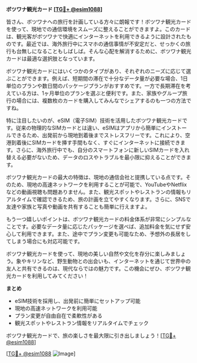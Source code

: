 **ボツワナ観光カード [[TG💪+ @esim1088](https://t.me/s/esim1088)]**

皆さん、ボツワナへの旅行を計画している方々に朗報です！ボツワナ観光カードを使って、現地での通信環境をスムーズに整えることができますよ。このカードは、観光客がボツワナで快適にインターネットを利用できるように設計されたものです。最近では、海外旅行中にスマホの通信事情が不安定だと、せっかくの旅行も台無しになることもしばしば。そんな心配を解消するために、ボツワナ観光カードは最適な選択肢となっています。

ボツワナ観光カードにはいくつかのタイプがあり、それぞれのニーズに応じて選ぶことができます。例えば、短期間の滞在で十分なデータ量が必要な場合、1日単位のプランや数日間のパッケージプランがおすすめです。一方で長期滞在を考えている方は、1ヶ月単位のプランを選ぶと便利です。また、家族やグループ旅行の場合には、複数枚のカードを購入してみんなでシェアするのも一つの方法ですね。

特に注目したいのが、eSIM（電子SIM）技術を活用したボツワナ観光カードです。従来の物理的なSIMカードとは違い、eSIMはアプリから簡単にインストールできるため、出発前から現地到着後までストレスフリーです。これにより、空港到着後にSIMカードを挿す手間もなく、すぐにインターネットに接続できます。さらに、海外旅行中でも、自分のスマートフォンに新しいSIMカードを入れ替える必要がないため、データのロスやトラブルを最小限に抑えることができます。

ボツワナ観光カードの最大の特徴は、現地の通信会社と提携している点です。そのため、現地の高速ネットワークを利用することが可能で、YouTubeやNetflixなどの動画視聴も問題ありません。また、観光スポットやレストランの情報もリアルタイムで確認できるため、旅の計画を立てやすくなります。さらに、SNSで友達や家族と写真や動画を共有することも簡単に行えますよ。

もう一つ嬉しいポイントは、ボツワナ観光カードの料金体系が非常にシンプルなことです。必要なデータ量に応じたパッケージを選べば、追加料金を気にせず安心して利用できます。また、途中でプラン変更も可能なため、予想外の長居をしてしまう場合にも対応可能です。

ボツワナ観光カードを使って、現地の美しい自然や文化を存分に楽しみましょう。象やキリンなど、野生動物との出会いも、インターネットを通じて世界中の友人と共有できるのは、現代ならではの魅力です。この機会にぜひ、ボツワナ観光カードを利用してみてください！

**まとめ**
- eSIM技術を採用し、出発前に簡単にセットアップ可能
- 現地の高速ネットワークを利用可能
- プラン変更が自由自在で柔軟性がある
- 観光スポットやレストラン情報をリアルタイムでチェック

ボツワナ観光カードで、旅の楽しさを最大限に引き出しましょう！[[TG💪+ @esim1088](https://t.me/s/esim1088)]

[[TG💪+ @esim1088](https://t.me/s/esim1088) ![Image](https://i.postimg.cc/Y0z9fWf4/image.png)]